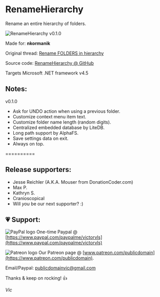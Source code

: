 # RenameHierarchy

Rename an entire hierarchy of folders.

![RenameHierarchy v0.1.0]()

Made for: **nkormanik**

Original thread: [Rename FOLDERS in hierarchy](https://www.donationcoder.com/forum/index.php?topic=53141.0)

Source code: [RenameHierarchy @ GitHub](https://github.com/publicdomain/rename-hierarchy)

Targets Microsoft .NET framework v4.5

## Notes:

v0.1.0

- Ask for UNDO action when using a previous folder.
- Customize context menu item text.
- Customize folder name length (random digits).
- Centralized embedded database by LiteDB.
- Long path support by AlphaFS.
- Save settings data on exit.
- Always on top.

==========

## Release supporters:

* Jesse Reichler (A.K.A. Mouser from DonationCoder.com)
* Max P.
* Kathryn S.
* Cranioscopical
* Will *you* be our next supporter? :)

## 💗 Support:

![PayPal logo](https://i.imgur.com/CSaPEFY.png) One-time Paypal @ [https://www.paypal.com/paypalme/victorvls](https://www.paypal.com/paypalme/victorvls)

![Patreon logo](https://i.imgur.com/LKBj3ih.png) Our Patreon page @ [www.patreon.com/publicdomain](https://www.patreon.com/publicdomain).

Email/Paypal: publicdomainvic@gmail.com

Thanks & keep on rocking! 👍

*Vic*
